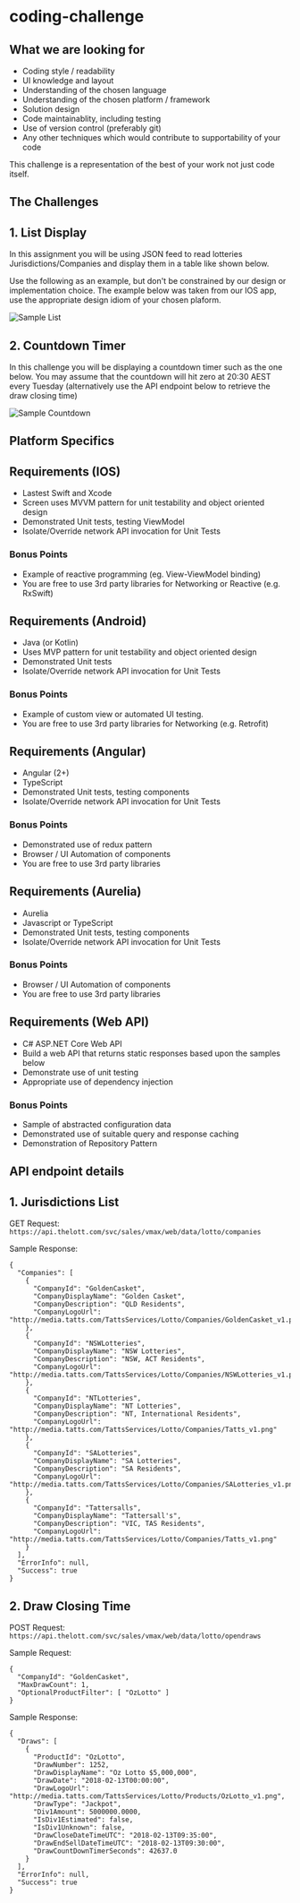 # coding-challenge

## What we are looking for

- Coding style / readability
- UI knowledge and layout
- Understanding of the chosen language
- Understanding of the chosen platform / framework
- Solution design
- Code maintainablity, including testing
- Use of version control (preferably git)
- Any other techniques which would contribute to supportability of your code

This challenge is a representation of the best of your work not just code itself.

## The Challenges

## 1. List Display
In this assignment you will be using JSON feed to read lotteries Jurisdictions/Companies and display them in a table like shown below.

Use the following as an example, but don't be constrained by our design or implementation choice.  The example below was taken from our IOS app, use the appropriate design idiom of your chosen plaform.

![Sample List](images/ios.png)

## 2. Countdown Timer

In this challenge you will be displaying a countdown timer such as the one below.  You may assume that the countdown will hit zero at 20:30 AEST every Tuesday (alternatively use the API endpoint below to retrieve the draw closing time)

![Sample Countdown](images/countdown.png)

## Platform Specifics

## Requirements (IOS)

- Lastest Swift and Xcode 
- Screen uses MVVM pattern for unit testability and object oriented design
- Demonstrated Unit tests, testing ViewModel
- Isolate/Override network API invocation for Unit Tests

### Bonus Points

- Example of reactive programming (eg. View-ViewModel binding)
- You are free to use 3rd party libraries for Networking or Reactive (e.g. RxSwift)

## Requirements (Android)

- Java (or Kotlin)
- Uses MVP pattern for unit testability and object oriented design
- Demonstrated Unit tests
- Isolate/Override network API invocation for Unit Tests

### Bonus Points

- Example of custom view or automated UI testing.
- You are free to use 3rd party libraries for Networking (e.g. Retrofit)

## Requirements (Angular)

- Angular (2+)
- TypeScript
- Demonstrated Unit tests, testing components
- Isolate/Override network API invocation for Unit Tests

### Bonus Points

- Demonstrated use of redux pattern
- Browser / UI Automation of components
- You are free to use 3rd party libraries

## Requirements (Aurelia)

- Aurelia
- Javascript or TypeScript
- Demonstrated Unit tests, testing components
- Isolate/Override network API invocation for Unit Tests

### Bonus Points

- Browser / UI Automation of components
- You are free to use 3rd party libraries

## Requirements (Web API)

- C# ASP.NET Core Web API
- Build a web API that returns static responses based upon the samples below
- Demonstrate use of unit testing
- Appropriate use of dependency injection

### Bonus Points

- Sample of abstracted configuration data
- Demonstrated use of suitable query and response caching
- Demonstration of Repository Pattern

## API endpoint details

## 1. Jurisdictions List

GET Request:
`https://api.thelott.com/svc/sales/vmax/web/data/lotto/companies`

Sample Response:

```
{
  "Companies": [
    {
      "CompanyId": "GoldenCasket",
      "CompanyDisplayName": "Golden Casket",
      "CompanyDescription": "QLD Residents",
      "CompanyLogoUrl": "http://media.tatts.com/TattsServices/Lotto/Companies/GoldenCasket_v1.png"
    },
    {
      "CompanyId": "NSWLotteries",
      "CompanyDisplayName": "NSW Lotteries",
      "CompanyDescription": "NSW, ACT Residents",
      "CompanyLogoUrl": "http://media.tatts.com/TattsServices/Lotto/Companies/NSWLotteries_v1.png"
    },
    {
      "CompanyId": "NTLotteries",
      "CompanyDisplayName": "NT Lotteries",
      "CompanyDescription": "NT, International Residents",
      "CompanyLogoUrl": "http://media.tatts.com/TattsServices/Lotto/Companies/Tatts_v1.png"
    },
    {
      "CompanyId": "SALotteries",
      "CompanyDisplayName": "SA Lotteries",
      "CompanyDescription": "SA Residents",
      "CompanyLogoUrl": "http://media.tatts.com/TattsServices/Lotto/Companies/SALotteries_v1.png"
    },
    {
      "CompanyId": "Tattersalls",
      "CompanyDisplayName": "Tattersall's",
      "CompanyDescription": "VIC, TAS Residents",
      "CompanyLogoUrl": "http://media.tatts.com/TattsServices/Lotto/Companies/Tatts_v1.png"
    }
  ],
  "ErrorInfo": null,
  "Success": true
}
```

## 2. Draw Closing Time

POST Request:
`https://api.thelott.com/svc/sales/vmax/web/data/lotto/opendraws`

Sample Request:
```
{
  "CompanyId": "GoldenCasket",
  "MaxDrawCount": 1,
  "OptionalProductFilter": [ "OzLotto" ]
}
```

Sample Response:

```
{
  "Draws": [
    {
      "ProductId": "OzLotto",
      "DrawNumber": 1252,
      "DrawDisplayName": "Oz Lotto $5,000,000",
      "DrawDate": "2018-02-13T00:00:00",
      "DrawLogoUrl": "http://media.tatts.com/TattsServices/Lotto/Products/OzLotto_v1.png",
      "DrawType": "Jackpot",
      "Div1Amount": 5000000.0000,
      "IsDiv1Estimated": false,
      "IsDiv1Unknown": false,
      "DrawCloseDateTimeUTC": "2018-02-13T09:35:00",
      "DrawEndSellDateTimeUTC": "2018-02-13T09:30:00",
      "DrawCountDownTimerSeconds": 42637.0
    }
  ],
  "ErrorInfo": null,
  "Success": true
}
```
